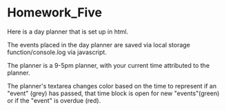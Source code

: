 # Homework_Five

Here is a day planner that is set up in html.

The events placed in the day planner are saved via local storage function/console.log via javascript.

The planner is a 9-5pm planner, with your current time attributed to the planner. 

The planner's textarea changes color based on the time to represent if an "event" (grey) has passed, that time block is open for new "events"(green) or if the "event" is overdue (red).